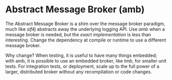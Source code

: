 Abstract Message Broker (amb)
===

The Abstract Message Broker is a shim over the message broker paradigm, much like *slf4j* abstracts away the underlying logging API. Use *amb* when a message broker is needed, but the *exact implementation* is less than interesting. Change the dependency at compile or runtime to use a different message broker.

Why change? When testing, it is useful to have many things embedded; with amb, it is possible to use an embedded broker, like *tmb*, for smaller unit tests. For integration tests, or deployment, scale up to the full power of a larger, distributed broker without any recompilation or code changes.